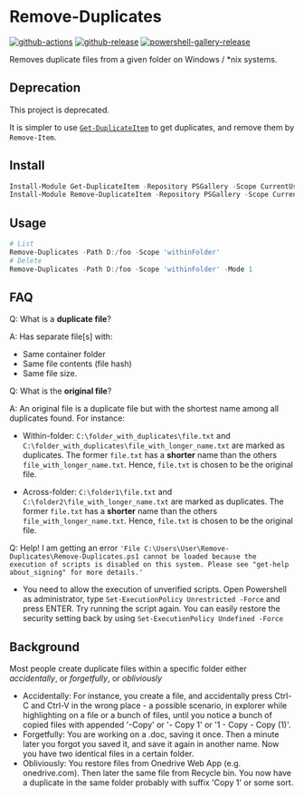 # Remove-Duplicates

[![github-actions](https://github.com/leojonathanoh/Remove-DuplicateItem/workflows/ci-master-pr/badge.svg)](https://github.com/leojonathanoh/Remove-DuplicateItem/actions)
[![github-release](https://img.shields.io/github/v/release/leojonathanoh/Remove-DuplicateItem?style=flat-square)](https://github.com/leojonathanoh/Remove-DuplicateItem/releases/)
[![powershell-gallery-release](https://img.shields.io/powershellgallery/v/Remove-DuplicateItem?logo=powershell&logoColor=white&label=PSGallery&labelColor=&style=flat-square)](https://www.powershellgallery.com/packages/Remove-DuplicateItem/)

Removes duplicate files from a given folder on Windows / *nix systems.

## Deprecation

This project is deprecated.

It is simpler to use [`Get-DuplicateItem`](https://github.com/theohbrothers/Get-DuplicateItem) to get duplicates, and remove them by `Remove-Item`.

## Install

```powershell
Install-Module Get-DuplicateItem -Repository PSGallery -Scope CurrentUser -Verbose
Install-Module Remove-DuplicateItem -Repository PSGallery -Scope CurrentUser -Verbose
```

## Usage

```powershell
# List
Remove-Duplicates -Path D:/foo -Scope 'withinFolder'
# Delete
Remove-Duplicates -Path D:/foo -Scope 'withinFolder' -Mode 1
```

## FAQ

Q: What is a **duplicate file**?

A: Has separate file[s] with:

- Same container folder
- Same file contents (file hash)
- Same file size.

Q: What is the **original file**?

A: An original file is a duplicate file but with the shortest name among all duplicates found. For instance:

- Within-folder: `C:\folder_with_duplicates\file.txt` and `C:\folder_with_duplicates\file_with_longer_name.txt` are marked as duplicates. The former `file.txt` has a **shorter** name than the others `file_with_longer_name.txt`. Hence, `file.txt` is chosen to be the original file.

- Across-folder: `C:\folder1\file.txt` and `C:\folder2\file_with_longer_name.txt` are marked as duplicates. The former `file.txt` has a **shorter** name than the others `file_with_longer_name.txt`. Hence, `file.txt` is chosen to be the original file.

Q: Help! I am getting an error `'File C:\Users\User\Remove-Duplicates\Remove-Duplicates.ps1 cannot be loaded because the execution of scripts is disabled on this system. Please see "get-help about_signing" for more details.'`

- You need to allow the execution of unverified scripts. Open Powershell as administrator, type `Set-ExecutionPolicy Unrestricted -Force` and press ENTER. Try running the script again. You can easily restore the security setting back by using `Set-ExecutionPolicy Undefined -Force`

## Background

Most people create duplicate files within a specific folder either *accidentally*, or *forgetfully*, or *obliviously*

- Accidentally: For instance, you create a file, and accidentally press Ctrl-C and Ctrl-V in the wrong place - a possible scenario, in explorer while highlighting on a file or a bunch of files, until you notice a bunch of copied files with appended '-Copy' or '- Copy 1' or '1 - Copy - Copy (1)'.
- Forgetfully: You are working on a .doc, saving it once. Then a minute later you forgot you saved it, and save it again in another name. Now you have two identical files in a certain folder.
- Obliviously: You restore files from Onedrive Web App (e.g. onedrive.com). Then later the same file from Recycle bin. You now have a duplicate in the same folder probably with suffix 'Copy 1' or some sort.


